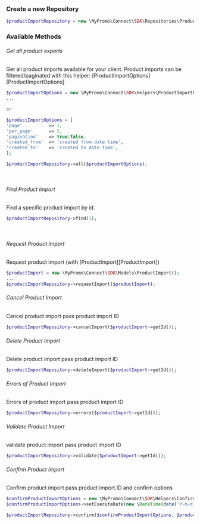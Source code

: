 ### Create a new Repository
```php
$productImportRepository = new \MyPromo\Connect\SDK\Repositories\ProductFeeds\ProductImportRepository($client);
```

### Available Methods
###### Get all product exports
Get all product imports available for your client.
Product imports can be filtered/paginated with this helper: [ProductImportOptions][ProductImportOptions]
```php
$productImportOptions = new \MyPromo\Connect\SDK\Helpers\ProductImportOptions();
...

or

$productImportOptions = [
'page'          => 1,
'per_page'      => 5,
'pagination'    => true|false,
'created_from'  => 'created from date time',
'created_to'    => 'created to date time',
];

$productImportRepository->all($productImportOptions);
```
<br />

###### Find Product Import
Find a specific product import by id.
```php
$productImportRepository->find(1);
```
<br />

###### Request Product Import
Request product import (with [ProductImport][ProductImport])
```php
$productImport = new \MyPromo\Connect\SDK\Models\ProductImport();
...
$productImportRepository->requestImport($productImport);
```

###### Cancel Product Import
Cancel product import pass product import ID
```php
$productImportRepository->cancelImport($productImport->getId());
```

###### Delete Product Import
Delete product import pass product import ID
```php
$productImportRepository->deleteImport($productImport->getId());
```

###### Errors of Product Import
Errors of product import pass product import ID
```php
$productImportRepository->errors($productImport->getId());
```

###### Validate Product Import
validate product import pass product import ID
```php
$productImportRepository->validate($productImport->getId());
```

###### Confirm Product Import
Confirm product import pass product import ID and confirm options
```php
$confirmProductImportOptions = new \MyPromo\Connect\SDK\Helpers\ConfirmProductImportOptions();
$confirmProductImportOptions->setExecuteDate(new \DateTime(date('Y-m-d H:i:s')));

$productImportRepository->confirm($confirmProductImportOptions, $productImport->getId());
```

[ProductExportOptions]: ../Helpers/ProductExportOptions.md
[ProductExport]: ../Models/ProductExport.md